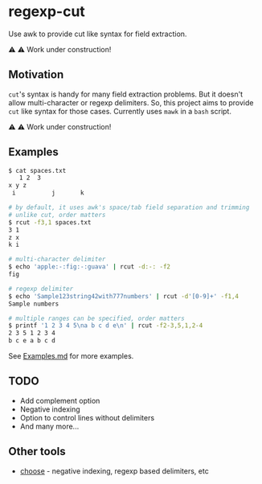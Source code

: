 # regexp-cut

Use awk to provide cut like syntax for field extraction.

:warning: :warning: Work under construction!

## Motivation

`cut`'s syntax is handy for many field extraction problems. But it doesn't allow multi-character or regexp delimiters. So, this project aims to provide `cut` like syntax for those cases. Currently uses `mawk` in a `bash` script.

:warning: :warning: Work under construction!

## Examples

```bash
$ cat spaces.txt
   1 2	3  
x y z
 i          j 		k	

# by default, it uses awk's space/tab field separation and trimming
# unlike cut, order matters
$ rcut -f3,1 spaces.txt
3 1
z x
k i

# multi-character delimiter
$ echo 'apple:-:fig:-:guava' | rcut -d:-: -f2
fig

# regexp delimiter
$ echo 'Sample123string42with777numbers' | rcut -d'[0-9]+' -f1,4
Sample numbers

# multiple ranges can be specified, order matters
$ printf '1 2 3 4 5\na b c d e\n' | rcut -f2-3,5,1,2-4
2 3 5 1 2 3 4
b c e a b c d
```

See [Examples.md](examples/Examples.md) for more examples.

## TODO

* Add complement option
* Negative indexing
* Option to control lines without delimiters
* And many more...

## Other tools

* [choose](https://github.com/theryangeary/choose) - negative indexing, regexp based delimiters, etc

